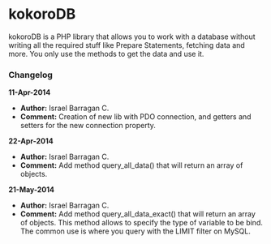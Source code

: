 kokoroDB
=======

kokoroDB is a PHP library that allows you to work with a database without writing all the required stuff like Prepare Statements, fetching data and more. You only use the methods to get the data and use it.

### Changelog

**11-Apr-2014**
* **Author:** Israel Barragan C.
* **Comment:** Creation of new lib with PDO connection, and getters and setters for the new connection property.

**22-Apr-2014**
* **Author:** Israel Barragan C.
* **Comment:** Add method query_all_data() that will return an array of objects.

**21-May-2014**
* **Author:** Israel Barragan C.
* **Comment:** Add method query_all_data_exact() that will return an array of objects. This method allows to specify the
     		 	type of variable to be bind. The common use is where you query with the LIMIT filter on MySQL.
